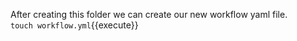 After creating this folder we can create our new workflow yaml file.    
`touch workflow.yml`{{execute}}